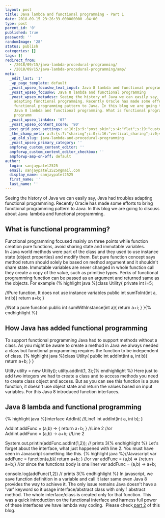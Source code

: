 ```yaml
---
layout: post
title: Java lambda and functional programming - Part 1
date: 2018-09-15 23:26:33.000000000 -04:00
type: post
parent_id: '0'
published: true
password: ''
randomImage: '28'
status: publish
categories: []
tags: []
redirect_from:
  - /2018/09/15/java-lambda-procedural-programming/
  - /2018/09/15/java-lambda-procedural-programming/amp/
meta:
  _edit_last: '1'
  _wp_page_template: default
  _yoast_wpseo_focuskw_text_input: Java 8 lambda and functional programming
  _yoast_wpseo_focuskw: Java 8 lambda and functional programming
  _yoast_wpseo_metadesc: Seeing the history of Java we can easily say, Java had troubles
    adapting functional programming. Recently Oracle has made some efforts to bring
    functional programming pattern to Java. In this blog we are going to discuss about
    Java 8 lambda and functional programming. What is functional programming? Functional
    programm
  _yoast_wpseo_linkdex: '67'
  _yoast_wpseo_content_score: '90'
  post_grid_post_settings: a:10:{s:9:"post_skin";s:4:"flat";s:19:"custom_thumb_source";s:92:"https://abyte.stream/wp-content/plugins/post-grid/assets/frontend/css/images/placeholder.png";s:17:"font_awesome_icon";s:0:"";s:23:"font_awesome_icon_color";s:7:"#737272";s:22:"font_awesome_icon_size";s:4:"50px";s:17:"custom_youtube_id";s:0:"";s:15:"custom_vimeo_id";s:0:"";s:21:"custom_dailymotion_id";s:0:"";s:14:"custom_mp3_url";s:0:"";s:20:"custom_soundcloud_id";s:0:"";}
  _the_champ_meta: a:5:{s:7:"sharing";i:0;s:16:"vertical_sharing";i:0;s:7:"counter";i:0;s:16:"vertical_counter";i:0;s:11:"fb_comments";i:0;}
  _wp_old_slug: java-lambda-and-procedural-programming
  _yoast_wpseo_primary_category: ''
  ampforwp_custom_content_editor: ''
  ampforwp_custom_content_editor_checkbox: ''
  ampforwp-amp-on-off: default
author:
  login: sanjaypatel2525
  email: sanjaypatel2525@gmail.com
  display_name: sanjaypatel2525
  first_name: ''
  last_name: ''
---
```

Seeing the history of Java we can easily say, Java had troubles adapting functional programming. Recently Oracle has made some efforts to bring functional programming pattern to Java. In this blog we are going to discuss about Java  lambda and functional programming.
## What is functional programming?
Functional programming focused mainly on three points while function creation pure functions, avoid sharing state and immutable variables.<br />
In Java world methods were part of the class and they used to use instance state (object properties) and modify them. But pure function concept says method return should solely be based on method argument and it shouldn't share state. Immutable variables are never changed in whole function call they create a copy of the value, such as primitive types. Perks of functional programming function can be passed as an argument and returned same as the objects.
For example
{% highlight java %}class Utility{
   private int i=5;

   //Pure function, It does not use instance variables
   public int sumToInt(int a, int b){
       return a+b;
   }

   //Not a pure function
   public int sumWithInstance(int a){
       return a+i;
   }
}{% endhighlight %}
## How Java has added functional programming
To support functional programming Java had to support methods without a class. As you might be aware to create a method in Java we always needed a class but functional programming requires the function to be independent of class.
{% highlight java %}class Utilty{
    public int addInt(int a, int b){
        return a+b;
    }
}

Utilty utilty = new Utilty();
utilty.addInt(1, 3);{% endhighlight %}
Here just to add two integers we had to create a class and to access methods you need to create class object and access. But as you can see this function is a pure function, it doesn't use object state and return the values based on input variables. For this Java 8 introduced function interfaces.
## Java 8 lambda and functional programming
{% highlight java %}interface AddInt{  //Line1
    int addInt(int a, int b);
}

AddInt addFunc = (a,b) -> { return a+b; } //Line 2
//or
AddInt addFunc = (a,b) -> a+b; //Line 2

System.out.println(addFunc.addInt(1,2)); // prints 3{% endhighlight %}
Let's forget about the interface, what just happened with line 2. You must have seen in Javascript something like this.
{% highlight java %}//Javascript
var addFunc = function(a,b){
    return a+b;
}
//or
var addFunc = (a,b) => {return a+b;}
//or since the functions body is one liner
var addFunc = (a,b) => a+b;

console.log(addFunc(1,2)) // prints 3{% endhighlight %}
In javascript, we save function definition in a variable and call it later same even Java 8 provides the way to achieve it. The only issue remains Java doesn't have a 'var' keyword so it usage interface/abstract class with only 1 abstract method. The whole interface/class is created only for that function.
This was a quick introduction on the functional interface and harness full power of these interfaces we have lambda way coding.  Please check<a href="https://abyte.stream/2018/09/15/java-lambda-functional-programming-part-2/"> part 2</a> of this blog.
